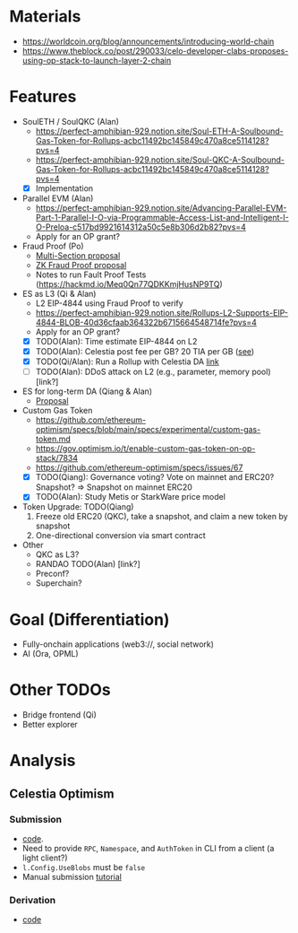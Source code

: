 
# Materials
- https://worldcoin.org/blog/announcements/introducing-world-chain
- https://www.theblock.co/post/290033/celo-developer-clabs-proposes-using-op-stack-to-launch-layer-2-chain

# Features
- SoulETH / SoulQKC (Alan)
  - https://perfect-amphibian-929.notion.site/Soul-ETH-A-Soulbound-Gas-Token-for-Rollups-acbc11492bc145849c470a8ce5114128?pvs=4
  - https://perfect-amphibian-929.notion.site/Soul-QKC-A-Soulbound-Gas-Token-for-Rollups-acbc11492bc145849c470a8ce5114128?pvs=4
  - [x] Implementation
- Parallel EVM (Alan)
  - https://perfect-amphibian-929.notion.site/Advancing-Parallel-EVM-Part-1-Parallel-I-O-via-Programmable-Access-List-and-Intelligent-I-O-Preloa-c517bd9921614312a50c5e8b306d2b82?pvs=4
  - Apply for an OP grant?
- Fraud Proof (Po)
  - [Multi-Section proposal](https://app.charmverse.io/op-grants/page-29596258544520615)
  - [ZK Fraud Proof proposal](https://app.charmverse.io/op-grants/research-on-alternative-op-stack-zero-knowledge-fault-proof-using-wasm-5197627111945315)
  - Notes to run Fault Proof Tests (https://hackmd.io/Meq0Qn77QDKKmjHusNP9TQ)
- ES as L3 (Qi & Alan)
  - L2 EIP-4844 using Fraud Proof to verify
  - https://perfect-amphibian-929.notion.site/Rollups-L2-Supports-EIP-4844-BLOB-40d36cfaab364322b6715664548714fe?pvs=4
  - Apply for an OP grant?
  - [x] TODO(Alan): Time estimate EIP-4844 on L2
  - [x] TODO(Alan): Celestia post fee per GB? 20 TIA per GB ([see](https://celenium.io/rollups))
  - [x] TODO(Qi/Alan): Run a Rollup with Celestia DA [link](https://docs.celestia.org/developers/optimism-devnet)
  - [ ] TODO(Alan): DDoS attack on L2 (e.g., parameter, memory pool) [link?]
- ES for long-term DA (Qiang & Alan)
  - [Proposal](https://app.charmverse.io/op-grants/page-36156815313550994)
- Custom Gas Token
  - https://github.com/ethereum-optimism/specs/blob/main/specs/experimental/custom-gas-token.md
  - https://gov.optimism.io/t/enable-custom-gas-token-on-op-stack/7834
  - https://github.com/ethereum-optimism/specs/issues/67
  - [x] TODO(Qiang): Governance voting? Vote on mainnet and ERC20? Snapshot? => Snapshot on mainnet ERC20
  - [x] TODO(Alan): Study Metis or StarkWare price model
- Token Upgrade: TODO(Qiang)
  1. Freeze old ERC20 (QKC), take a snapshot, and claim a new token by snapshot
  2. One-directional conversion via smart contract
- Other
  - QKC as L3?
  - RANDAO TODO(Alan) [link?]
  - Preconf?
  - Superchain?

# Goal (Differentiation)
- Fully-onchain applications (web3://, social network)
- AI (Ora, OPML)

# Other TODOs
- Bridge frontend (Qi)
- Better explorer

# Analysis
## Celestia Optimism
### Submission
- [code](https://github.com/celestiaorg/optimism/blob/2279b64f2f94d2adc6f56ef101d68e94c2005b0f/op-batcher/batcher/driver.go#L547).
- Need to provide `RPC`, `Namespace`, and `AuthToken` in CLI from a client (a light client?)
- `l.Config.UseBlobs` must be `false`
- Manual submission [tutorial](https://docs.celestia.org/developers/node-tutorial)

### Derivation
- [code](https://github.com/celestiaorg/optimism/blob/b55c5b8038219800b576a1b4780bf3ce8b784fa7/op-node/rollup/derive/blob_data_source.go#L121)
